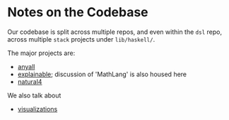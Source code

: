 # Notes on the Codebase

Our codebase is split across multiple repos, and even within the `dsl` repo, across multiple `stack` projects under `lib/haskell/`.

The major projects are:

- [anyall](./anyall.md)
- [explainable](./explainable.md); discussion of 'MathLang' is also housed here
- [natural4](./natural4.md)

We also talk about

- [visualizations](./visualizations.md)


